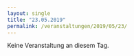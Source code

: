 ```yaml
---
layout: single
title: "23.05.2019"
permalink: /veranstaltungen/2019/05/23/
---
```


Keine Veranstaltung an diesem Tag.
